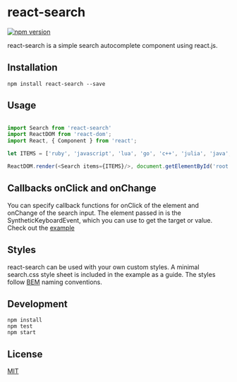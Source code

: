 # react-search

[![npm version](https://badge.fury.io/js/react-search.svg)](https://badge.fury.io/js/react-search)

react-search is a simple search autocomplete component using react.js.

## Installation

`npm install react-search --save`

## Usage

```javascript

import Search from 'react-search'
import ReactDOM from 'react-dom';
import React, { Component } from 'react';

let ITEMS = ['ruby', 'javascript', 'lua', 'go', 'c++', 'julia', 'java', 'c', 'scala','haskell']

ReactDOM.render(<Search items={ITEMS}/>, document.getElementById('root'));

```

## Callbacks onClick and onChange

You can specify callback functions for onClick of the element and onChange of the search input. The element passed in is the SyntheticKeyboardEvent, which you can use to get the target or value. Check out the [example](https://github.com/StevenIseki/react-search/tree/master/example)

## Styles

react-search can be used with your own custom styles. A minimal search.css style sheet is included in the example as a guide. The styles follow [BEM](https://en.bem.info/method/definitions/) naming conventions.

## Development
    
    npm install
    npm test
    npm start

## License

[MIT](http://isekivacenz.mit-license.org/)

